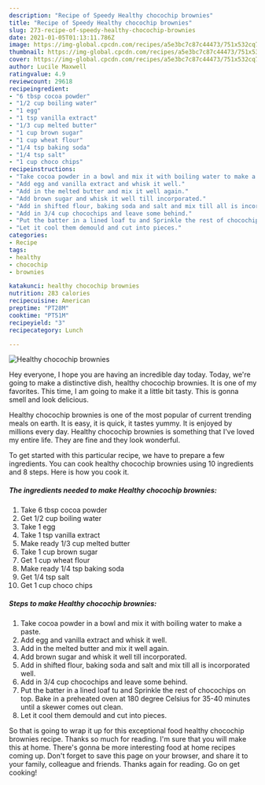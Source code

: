 ```yaml
---
description: "Recipe of Speedy Healthy chocochip brownies"
title: "Recipe of Speedy Healthy chocochip brownies"
slug: 273-recipe-of-speedy-healthy-chocochip-brownies
date: 2021-01-05T01:13:11.786Z
image: https://img-global.cpcdn.com/recipes/a5e3bc7c87c44473/751x532cq70/healthy-chocochip-brownies-recipe-main-photo.jpg
thumbnail: https://img-global.cpcdn.com/recipes/a5e3bc7c87c44473/751x532cq70/healthy-chocochip-brownies-recipe-main-photo.jpg
cover: https://img-global.cpcdn.com/recipes/a5e3bc7c87c44473/751x532cq70/healthy-chocochip-brownies-recipe-main-photo.jpg
author: Lucile Maxwell
ratingvalue: 4.9
reviewcount: 29618
recipeingredient:
- "6 tbsp cocoa powder"
- "1/2 cup boiling water"
- "1 egg"
- "1 tsp vanilla extract"
- "1/3 cup melted butter"
- "1 cup brown sugar"
- "1 cup wheat flour"
- "1/4 tsp baking soda"
- "1/4 tsp salt"
- "1 cup choco chips"
recipeinstructions:
- "Take cocoa powder in a bowl and mix it with boiling water to make a paste."
- "Add egg and vanilla extract and whisk it well."
- "Add in the melted butter and mix it well again."
- "Add brown sugar and whisk it well till incorporated."
- "Add in shifted flour, baking soda and salt and mix till all is incorporated well."
- "Add in 3/4 cup chocochips and leave some behind."
- "Put the batter in a lined loaf tu and Sprinkle the rest of chocochips on top. Bake in a preheated oven at 180 degree Celsius for 35-40 minutes until a skewer comes out clean."
- "Let it cool them demould and cut into pieces."
categories:
- Recipe
tags:
- healthy
- chocochip
- brownies

katakunci: healthy chocochip brownies 
nutrition: 283 calories
recipecuisine: American
preptime: "PT28M"
cooktime: "PT51M"
recipeyield: "3"
recipecategory: Lunch

---
```



![Healthy chocochip brownies](https://img-global.cpcdn.com/recipes/a5e3bc7c87c44473/751x532cq70/healthy-chocochip-brownies-recipe-main-photo.jpg)

Hey everyone, I hope you are having an incredible day today. Today, we're going to make a distinctive dish, healthy chocochip brownies. It is one of my favorites. This time, I am going to make it a little bit tasty. This is gonna smell and look delicious.

Healthy chocochip brownies is one of the most popular of current trending meals on earth. It is easy, it is quick, it tastes yummy. It is enjoyed by millions every day. Healthy chocochip brownies is something that I've loved my entire life. They are fine and they look wonderful.




To get started with this particular recipe, we have to prepare a few ingredients. You can cook healthy chocochip brownies using 10 ingredients and 8 steps. Here is how you cook it.

<!--inarticleads1-->

##### The ingredients needed to make Healthy chocochip brownies:

1. Take 6 tbsp cocoa powder
1. Get 1/2 cup boiling water
1. Take 1 egg
1. Take 1 tsp vanilla extract
1. Make ready 1/3 cup melted butter
1. Take 1 cup brown sugar
1. Get 1 cup wheat flour
1. Make ready 1/4 tsp baking soda
1. Get 1/4 tsp salt
1. Get 1 cup choco chips




<!--inarticleads2-->

##### Steps to make Healthy chocochip brownies:

1. Take cocoa powder in a bowl and mix it with boiling water to make a paste.
1. Add egg and vanilla extract and whisk it well.
1. Add in the melted butter and mix it well again.
1. Add brown sugar and whisk it well till incorporated.
1. Add in shifted flour, baking soda and salt and mix till all is incorporated well.
1. Add in 3/4 cup chocochips and leave some behind.
1. Put the batter in a lined loaf tu and Sprinkle the rest of chocochips on top. Bake in a preheated oven at 180 degree Celsius for 35-40 minutes until a skewer comes out clean.
1. Let it cool them demould and cut into pieces.




So that is going to wrap it up for this exceptional food healthy chocochip brownies recipe. Thanks so much for reading. I'm sure that you will make this at home. There's gonna be more interesting food at home recipes coming up. Don't forget to save this page on your browser, and share it to your family, colleague and friends. Thanks again for reading. Go on get cooking!

